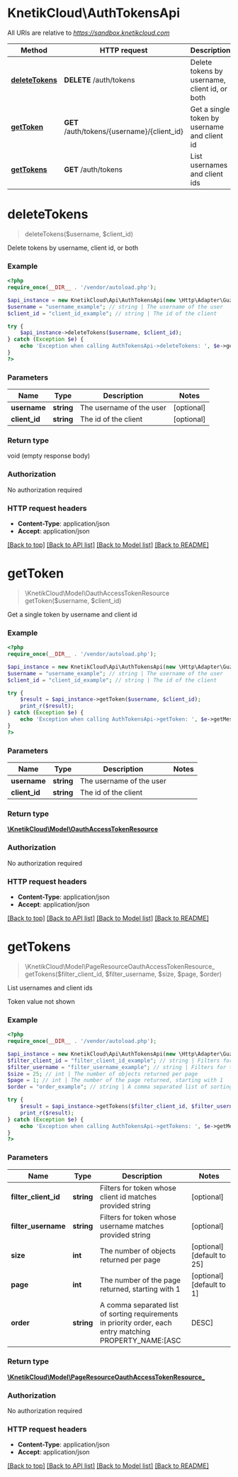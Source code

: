 # KnetikCloud\AuthTokensApi

All URIs are relative to *https://sandbox.knetikcloud.com*

Method | HTTP request | Description
------------- | ------------- | -------------
[**deleteTokens**](AuthTokensApi.md#deleteTokens) | **DELETE** /auth/tokens | Delete tokens by username, client id, or both
[**getToken**](AuthTokensApi.md#getToken) | **GET** /auth/tokens/{username}/{client_id} | Get a single token by username and client id
[**getTokens**](AuthTokensApi.md#getTokens) | **GET** /auth/tokens | List usernames and client ids


# **deleteTokens**
> deleteTokens($username, $client_id)

Delete tokens by username, client id, or both

### Example
```php
<?php
require_once(__DIR__ . '/vendor/autoload.php');

$api_instance = new KnetikCloud\Api\AuthTokensApi(new \Http\Adapter\Guzzle6\Client());
$username = "username_example"; // string | The username of the user
$client_id = "client_id_example"; // string | The id of the client

try {
    $api_instance->deleteTokens($username, $client_id);
} catch (Exception $e) {
    echo 'Exception when calling AuthTokensApi->deleteTokens: ', $e->getMessage(), PHP_EOL;
}
?>
```

### Parameters

Name | Type | Description  | Notes
------------- | ------------- | ------------- | -------------
 **username** | **string**| The username of the user | [optional]
 **client_id** | **string**| The id of the client | [optional]

### Return type

void (empty response body)

### Authorization

No authorization required

### HTTP request headers

 - **Content-Type**: application/json
 - **Accept**: application/json

[[Back to top]](#) [[Back to API list]](../../README.md#documentation-for-api-endpoints) [[Back to Model list]](../../README.md#documentation-for-models) [[Back to README]](../../README.md)

# **getToken**
> \KnetikCloud\Model\OauthAccessTokenResource getToken($username, $client_id)

Get a single token by username and client id

### Example
```php
<?php
require_once(__DIR__ . '/vendor/autoload.php');

$api_instance = new KnetikCloud\Api\AuthTokensApi(new \Http\Adapter\Guzzle6\Client());
$username = "username_example"; // string | The username of the user
$client_id = "client_id_example"; // string | The id of the client

try {
    $result = $api_instance->getToken($username, $client_id);
    print_r($result);
} catch (Exception $e) {
    echo 'Exception when calling AuthTokensApi->getToken: ', $e->getMessage(), PHP_EOL;
}
?>
```

### Parameters

Name | Type | Description  | Notes
------------- | ------------- | ------------- | -------------
 **username** | **string**| The username of the user |
 **client_id** | **string**| The id of the client |

### Return type

[**\KnetikCloud\Model\OauthAccessTokenResource**](../Model/OauthAccessTokenResource.md)

### Authorization

No authorization required

### HTTP request headers

 - **Content-Type**: application/json
 - **Accept**: application/json

[[Back to top]](#) [[Back to API list]](../../README.md#documentation-for-api-endpoints) [[Back to Model list]](../../README.md#documentation-for-models) [[Back to README]](../../README.md)

# **getTokens**
> \KnetikCloud\Model\PageResourceOauthAccessTokenResource_ getTokens($filter_client_id, $filter_username, $size, $page, $order)

List usernames and client ids

Token value not shown

### Example
```php
<?php
require_once(__DIR__ . '/vendor/autoload.php');

$api_instance = new KnetikCloud\Api\AuthTokensApi(new \Http\Adapter\Guzzle6\Client());
$filter_client_id = "filter_client_id_example"; // string | Filters for token whose client id matches provided string
$filter_username = "filter_username_example"; // string | Filters for token whose username matches provided string
$size = 25; // int | The number of objects returned per page
$page = 1; // int | The number of the page returned, starting with 1
$order = "order_example"; // string | A comma separated list of sorting requirements in priority order, each entry matching PROPERTY_NAME:[ASC|DESC]

try {
    $result = $api_instance->getTokens($filter_client_id, $filter_username, $size, $page, $order);
    print_r($result);
} catch (Exception $e) {
    echo 'Exception when calling AuthTokensApi->getTokens: ', $e->getMessage(), PHP_EOL;
}
?>
```

### Parameters

Name | Type | Description  | Notes
------------- | ------------- | ------------- | -------------
 **filter_client_id** | **string**| Filters for token whose client id matches provided string | [optional]
 **filter_username** | **string**| Filters for token whose username matches provided string | [optional]
 **size** | **int**| The number of objects returned per page | [optional] [default to 25]
 **page** | **int**| The number of the page returned, starting with 1 | [optional] [default to 1]
 **order** | **string**| A comma separated list of sorting requirements in priority order, each entry matching PROPERTY_NAME:[ASC|DESC] | [optional]

### Return type

[**\KnetikCloud\Model\PageResourceOauthAccessTokenResource_**](../Model/PageResourceOauthAccessTokenResource_.md)

### Authorization

No authorization required

### HTTP request headers

 - **Content-Type**: application/json
 - **Accept**: application/json

[[Back to top]](#) [[Back to API list]](../../README.md#documentation-for-api-endpoints) [[Back to Model list]](../../README.md#documentation-for-models) [[Back to README]](../../README.md)

